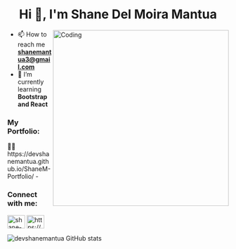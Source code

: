 <h1 align="center">Hi 👋, I'm Shane Del Moira Mantua</h1>
 
<img align="right" alt="Coding" width="400" src="https://i.pinimg.com/originals/f0/f0/d9/f0f0d932d6e39c7af5aa305cbd8da735.gif">

- 📫 How to reach me **shanemantua3@gmail.com**
- 🌱 I’m currently learning **Bootstrap and React**
<h3 align="left">My Portfolio:</h3>
 👨‍💻 https://devshanemantua.github.io/ShaneM-Portfolio/
- 
<h3 align="left">Connect with me:</h3>
<p align="left">
<a href="https://linkedin.com/in/shane-del-moira-mantua-058788234" target="blank"><img align="center" src="https://raw.githubusercontent.com/rahuldkjain/github-profile-readme-generator/master/src/images/icons/Social/linked-in-alt.svg" alt="shane-del-moira-mantua-058788234" height="30" width="40" /></a>
<a href="https://fb.com/https://www.facebook.com/shanedelmoira.mantua.7" target="blank"><img align="center" src="https://raw.githubusercontent.com/rahuldkjain/github-profile-readme-generator/master/src/images/icons/Social/facebook.svg" alt="https://www.facebook.com/shanedelmoira.mantua.7" height="30" width="40" /></a>
</p>

![devshanemantua GitHub stats](https://github-readme-stats.vercel.app/api?username=devshanemantua&show_icons=true&theme=algolia&border_radius=25)



